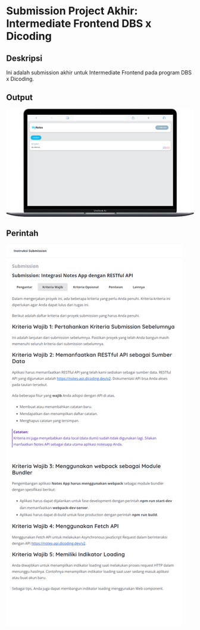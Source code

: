 # Submission Project Akhir: Intermediate Frontend DBS x Dicoding

## Deskripsi
Ini adalah submission akhir untuk Intermediate Frontend pada program DBS x Dicoding.

## Output
![Screenshot](src/image/preview/preview.png)

## Perintah
![Screenshot](src/image/ss-tugas.png)

